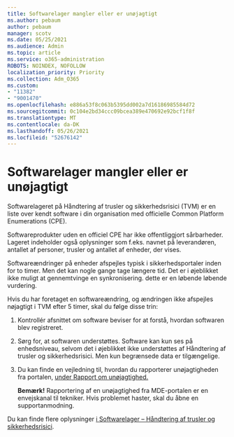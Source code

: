 ```yaml
---
title: Softwarelager mangler eller er unøjagtigt
ms.author: pebaum
author: pebaum
manager: scotv
ms.date: 05/25/2021
ms.audience: Admin
ms.topic: article
ms.service: o365-administration
ROBOTS: NOINDEX, NOFOLLOW
localization_priority: Priority
ms.collection: Adm_O365
ms.custom:
- "11382"
- "9001470"
ms.openlocfilehash: e886a53f8c063b5395dd002a7d16186985584d72
ms.sourcegitcommit: 0c104e2bd34ccc09bcea389e470692e92bcf1f8f
ms.translationtype: MT
ms.contentlocale: da-DK
ms.lasthandoff: 05/26/2021
ms.locfileid: "52676142"
---
```

# <a name="software-inventory-is-missing-or-inaccurate"></a>Softwarelager mangler eller er unøjagtigt

Softwarelageret på Håndtering af trusler og sikkerhedsrisici (TVM) er en liste over kendt software i din organisation med officielle Common Platform Enumerations (CPE).

Softwareprodukter uden en officiel CPE har ikke offentliggjort sårbarheder. Lageret indeholder også oplysninger som f.eks. navnet på leverandøren, antallet af personer, trusler og antallet af enheder, der vises.

Softwareændringer på enheder afspejles typisk i sikkerhedsportaler inden for to timer. Men det kan nogle gange tage længere tid. Det er i øjeblikket ikke muligt at gennemtvinge en synkronisering. dette er en løbende løbende vurdering.

Hvis du har foretaget en softwareændring, og ændringen ikke afspejles nøjagtigt i TVM efter 5 timer, skal du følge disse trin:

1. Kontrollér afsnittet om software beviser for at forstå, hvordan softwaren blev registreret.
1. Sørg for, at softwaren understøttes. Software kan kun ses på enhedsniveau, selvom det i øjeblikket ikke understøttes af Håndtering af trusler og sikkerhedsrisici. Men kun begrænsede data er tilgængelige.
1. Du kan finde en vejledning til, hvordan du rapporterer unøjagtigheden fra portalen, [under Rapport om unøjagtighed.](/microsoft-365/security/defender-endpoint/tvm-software-inventory?view=o365-worldwide#report-inaccuracy)
   
    **Bemærk!** Rapportering af en unøjagtighed fra MDE-portalen er en envejskanal til tekniker. Hvis problemet haster, skal du åbne en supportanmodning.

Du kan finde flere oplysninger [i Softwarelager – Håndtering af trusler og sikkerhedsrisici](/microsoft-365/security/defender-endpoint/tvm-software-inventory).
